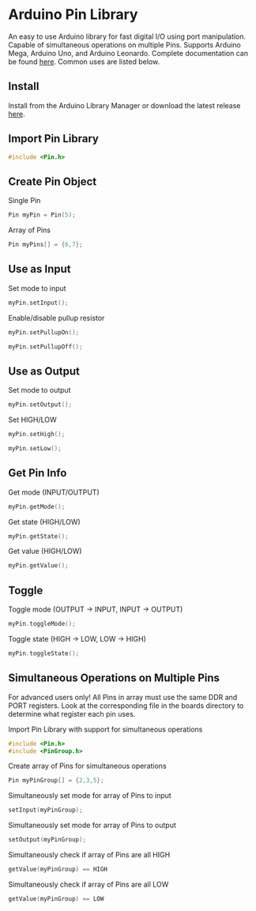 Arduino Pin Library
===
An easy to use Arduino library for fast digital I/O using port manipulation. Capable of simultaneous operations on multiple Pins. Supports Arduino Mega, Arduino Uno, and Arduino Leonardo. Complete documentation can be found [here](https://fenichelar.github.io/Pin). Common uses are listed below.

## Install
Install from the Arduino Library Manager or download the latest release [here](https://github.com/fenichelar/Pin/releases/latest).

## Import Pin Library
```C
#include <Pin.h>
```

## Create Pin Object
Single Pin
```C
Pin myPin = Pin(5);
```
Array of Pins
```C
Pin myPins[] = {6,7};
```

## Use as Input
Set mode to input
```C
myPin.setInput();
```
Enable/disable pullup resistor
```C
myPin.setPullupOn();
```
```C
myPin.setPullupOff();
```

## Use as Output
Set mode to output
```C
myPin.setOutput();
```
Set HIGH/LOW
```C
myPin.setHigh();
```
```C
myPin.setLow();
```

## Get Pin Info
Get mode (INPUT/OUTPUT)
```C
myPin.getMode();
```
Get state (HIGH/LOW)
```C
myPin.getState();
```
Get value (HIGH/LOW)
```C
myPin.getValue();
```

## Toggle
Toggle mode (OUTPUT -> INPUT, INPUT -> OUTPUT)
```C
myPin.toggleMode();
```
Toggle state (HIGH -> LOW, LOW -> HIGH)
```C
myPin.toggleState();
```

## Simultaneous Operations on Multiple Pins

For advanced users only! All Pins in array must use the same DDR and PORT registers. Look at the corresponding file in the boards directory to determine what register each pin uses.

Import Pin Library with support for simultaneous operations
```C
#include <Pin.h>
#include <PinGroup.h>
```
Create array of Pins for simultaneous operations
```C
Pin myPinGroup[] = {2,3,5};
```
Simultaneously set mode for array of Pins to input
```C
setInput(myPinGroup);
```
Simultaneously set mode for array of Pins to output
```C
setOutput(myPinGroup);
```
Simultaneously check if array of Pins are all HIGH
```C
getValue(myPinGroup) == HIGH
```
Simultaneously check if array of Pins are all LOW
```C
getValue(myPinGroup) == LOW
```
